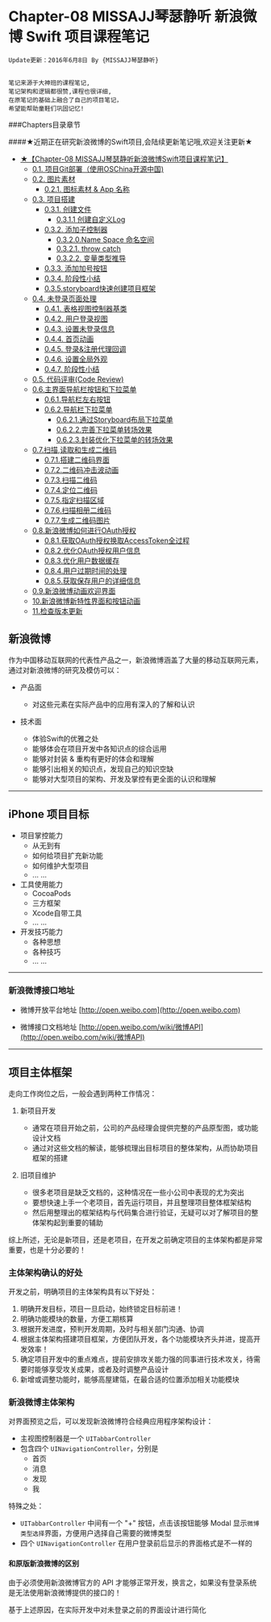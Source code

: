 # Chapter-08 MISSAJJ琴瑟静听 新浪微博 Swift 项目课程笔记

```objc
Update更新：2016年6月8日 By {MISSAJJ琴瑟静听}
 
```
``` 
笔记来源于大神班的课程笔记,
笔记架构和逻辑都很赞,课程也很详细,
在原笔记的基础上融合了自己的项目笔记，
希望能帮助童鞋们巩固记忆!
``` 
###Chapters目录章节 

####★近期正在研究新浪微博的Swift项目,会陆续更新笔记哦,欢迎关注更新★

 

* [★【Chapter-08 MISSAJJ琴瑟静听新浪微博Swift项目课程笔记】](README.md)
   * [0.1. 项目Git部署（使用OSChina开源中国)](oschina.md)    
   * [0.2. 图片素材](imagesassets.md)   
       * [0.2.1. 图标素材 & App 名称](imagesassets-01-icon_default.md)  
   * [0.3. 项目搭建](createproject.md)   
       * [0.3.1. 创建文件](createproject-01-createfiles.md)  
           * [0.3.1.1 创建自定义Log](0311_chuang_jian_zi_ding_yi_log.md)  
       * [0.3.2. 添加子控制器](createproject-02-addchildcontrollers.md)   
           * [0.3.2.0.Name Space 命名空间](0320name_space_ming_ming_kong_jian.md) 
           * [0.3.2.1. throw catch](throw_catch.md)
           * [0.3.2.2. 变量类型推导](variablestype.md)
       * [0.3.3. 添加加号按钮](createproject-03-costommaintabbar.md)
       * [0.3.4. 阶段性小结](createproject-04-summary.md)
       * [0.3.5.storyboard快速创建项目框架](035storyboardkuai_su_chuang_jian_xiang_mu_kuang_ji.md)   
   * [0.4. 未登录页面处理](visitor.md)
       * [0.4.1. 表格视图控制器基类](visitor-01-basetableviewcontroller.md)
       * [0.4.2. 用户登录视图](visitor-02-userloginview.md)
       * [0.4.3. 设置未登录信息](visitor-03-loginlogic.md)
       * [0.4.4. 首页动画](visitor-04-homeanimation.md)
       * [0.4.5. 登录&注册代理回调](visitor-05-logindelegate.md)
       * [0.4.6. 设置全局外观](visitor-06-setupappearance.md)
       * [0.4.7. 阶段性小结](visitor-07-summary.md)
   * [0.5. 代码评审(Code Review)](code_review.md)
   * [0.6.主界面导航栏按钮和下拉菜单](06dao_hang_tiao_biao_ti_cai_dan_an_niu.md)
       * [0.6.1.导航栏左右按钮](061dao_hang_lan_zuo_you_an_niu.md)
       * [0.6.2.导航栏下拉菜单](062dao_hang_lan_xia_la_cai_dan.md)
           * [0.6.2.1.通过Storyboard布局下拉菜单](0621tong_guo_storyboard_bu_ju_xia_la_cai_dan.md)
           * [0.6.2.2.完善下拉菜单转场效果](0622wan_shan_xia_la_cai_dan_zhuan_chang_xiao_guo.md)
           * [0.6.2.3.封装优化下拉菜单的转场效果](0623feng_zhuang_you_hua_xia_la_cai_dan_de_zhuan_ch.md)
   * [0.7.扫描,读取和生成二维码](07sao_63cf2c_du_qu_he_sheng_cheng_er_wei_ma.md)  
       * [0.7.1.搭建二维码界面](071da_jian_er_wei_ma_jie_mian.md) 
       * [0.7.2.二维码冲击波动画](072er_wei_ma_chong_ji_bo_dong_hua.md)  
       * [0.7.3.扫描二维码](073sao_miao_er_wei_ma.md)  
       * [0.7.4.定位二维码](074ding_wei_er_wei_ma.md)  
       * [0.7.5.指定扫描区域](075zhi_ding_sao_miao_qu_yu.md)  
       * [0.7.6.扫描相册二维码](076sao_miao_xiang_ce_er_wei_ma.md)  
       * [0.7.7.生成二维码图片](077sheng_cheng_er_wei_ma_tu_pian.md)  
   * [0.8.新浪微博如何进行OAuth授权](08oauthshou_quan_deng_lu.md)
       * [0.8.1.获取OAuth授权换取AccessToken全过程](081huo_quoauth_shou_quan_huan_qu_accesstoken_quan_.md)
       * [0.8.2.优化OAuth授权用户信息](082you_hua_oauth_shou_quan_yong_hu_xin_xi.md)
       * [0.8.3.优化用户数据缓存](083you_hua_yong_hu_shu_ju_huan_cun.md)
       * [0.8.4.用户过期时间的处理](084yong_hu_guo_qi_shi_jian_de_chu_li.md)
       * [0.8.5.获取保存用户的详细信息](085huo_qu_bao_cun_yong_hu_de_xiang_xi_xin_xi.md)
   * [0.9.新浪微博动画欢迎界面](09xin_lang_wei_bo_dong_hua_huan_ying_jie_mian.md)
   * [10.新浪微博新特性界面和按钮动画](10xin_lang_wei_bo_xin_te_xing_jie_mian_he_an_niu_d.md)
   * [11.检查版本更新](11jian_cha_ban_ben_geng_xin.md)


## 新浪微博
作为中国移动互联网的代表性产品之一，新浪微博涵盖了大量的移动互联网元素，通过对新浪微博的研究及模仿可以：
- 产品面
    + 对这些元素在实际产品中的应用有深入的了解和认识

- 技术面
    + 体验Swift的优雅之处
    + 能够体会在项目开发中各知识点的综合运用
    + 能够对封装 & 重构有更好的体会和理解
    + 能够引出相关的知识点，发现自己的知识空缺
    + 能够对大型项目的架构、开发及掌控有更全面的认识和理解

---
## iPhone 项目目标
* 项目掌控能力
    + 从无到有
    + 如何给项目扩充新功能
    + 如何维护大型项目
    + ... ...
* 工具使用能力
    + CocoaPods
    + 三方框架
    + Xcode自带工具
    + ... ...
* 开发技巧能力
    + 各种思想
    + 各种技巧
    + ... ...

---
### 新浪微博接口地址

* 微博开放平台地址
[http://open.weibo.com](http://open.weibo.com)

* 微博接口文档地址
[http://open.weibo.com/wiki/微博API](http://open.weibo.com/wiki/微博API)

---
## 项目主体框架
走向工作岗位之后，一般会遇到两种工作情况：

1. 新项目开发
    * 通常在项目开始之前，公司的产品经理会提供完整的产品原型图，或功能设计文档
    * 通过对这些文档的解读，能够梳理出目标项目的整体架构，从而协助项目框架的搭建

2. 旧项目维护
    * 很多老项目是缺乏文档的，这种情况在一些小公司中表现的尤为突出
    * 要想快速上手一个老项目，首先运行项目，并且整理项目整体框架结构
    * 然后用整理出的框架结构与代码集合进行验证，无疑可以对了解项目的整体架构起到重要的辅助

综上所述，无论是新项目，还是老项目，在开发之前确定项目的主体架构都是非常重要，也是十分必要的！

### 主体架构确认的好处

开发之前，明确项目的主体架构具有以下好处：

1. 明确开发目标，项目一旦启动，始终锁定目标前进！
2. 明确功能模块的数量，方便工期核算
3. 根据开发进度，预判开发周期，及时与相关部门沟通、协调
4. 根据主体架构搭建项目框架，方便团队开发，各个功能模块齐头并进，提高开发效率！
5. 确定项目开发中的重点难点，提前安排攻关能力强的同事进行技术攻关，待需要时能够享受攻关成果，或者及时调整产品设计
6. 新增或调整功能时，能够高屋建瓴，在最合适的位置添加相关功能模块

### 新浪微博主体架构

对界面预览之后，可以发现新浪微博符合经典应用程序架构设计：

- 主视图控制器是一个 `UITabbarController`
- 包含四个 `UINavigationController`，分别是
    * 首页
    * 消息
    * 发现
    * 我

特殊之处：
- `UITabbarController` 中间有一个 "+" 按钮，点击该按钮能够 Modal 显示`微博类型选择`界面，方便用户选择自己需要的微博类型
- 四个 `UINavigationController` 在用户登录前后显示的界面格式是不一样的

#### 和原版新浪微博的区别

由于必须使用新浪微博官方的 API 才能够正常开发，换言之，如果没有登录系统是无法使用新浪微博提供的接口的！

基于上述原因，在实际开发中对未登录之前的界面设计进行简化
